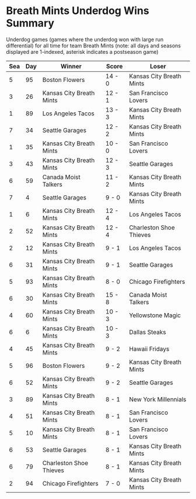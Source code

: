 # Breath Mints Underdog Wins Summary



Underdog games (games where the underdog won with large run differential) for all time for team Breath Mints (note: all days and seasons displayed are 1-indexed, asterisk indicates a postseason game)


| Sea | Day | Winner | Score | Loser | 
| ------ |------ |------ |------ |------ |
| 5 | 95 | Boston Flowers | 14 - 0 | Kansas City Breath Mints | 
| 3 | 26 | Kansas City Breath Mints | 12 - 1 | San Francisco Lovers | 
| 1 | 89 | Los Angeles Tacos | 13 - 3 | Kansas City Breath Mints | 
| 7 | 34 | Seattle Garages | 12 - 2 | Kansas City Breath Mints | 
| 1 | 35 | Kansas City Breath Mints | 10 - 0 | San Francisco Lovers | 
| 3 | 43 | Kansas City Breath Mints | 12 - 3 | Seattle Garages | 
| 6 | 59 | Canada Moist Talkers | 11 - 2 | Kansas City Breath Mints | 
| 7 | 4 | Seattle Garages | 9 - 0 | Kansas City Breath Mints | 
| 1 | 6 | Kansas City Breath Mints | 12 - 4 | Los Angeles Tacos | 
| 2 | 52 | Kansas City Breath Mints | 12 - 4 | Charleston Shoe Thieves | 
| 2 | 12 | Kansas City Breath Mints | 9 - 1 | Los Angeles Tacos | 
| 6 | 31 | Kansas City Breath Mints | 9 - 1 | Seattle Garages | 
| 5 | 93 | Kansas City Breath Mints | 8 - 0 | Chicago Firefighters | 
| 6 | 30 | Kansas City Breath Mints | 15 - 8 | Canada Moist Talkers | 
| 4 | 60 | Kansas City Breath Mints | 10 - 3 | Yellowstone Magic | 
| 6 | 6 | Kansas City Breath Mints | 10 - 3 | Dallas Steaks | 
| 4 | 45 | Kansas City Breath Mints | 9 - 2 | Hawaii Fridays | 
| 5 | 96 | Boston Flowers | 9 - 2 | Kansas City Breath Mints | 
| 6 | 52 | Kansas City Breath Mints | 9 - 2 | Seattle Garages | 
| 3 | 89 | Kansas City Breath Mints | 8 - 1 | New York Millennials | 
| 4 | 51 | Kansas City Breath Mints | 8 - 1 | San Francisco Lovers | 
| 5 | 10 | Kansas City Breath Mints | 8 - 1 | San Francisco Lovers | 
| 6 | 53 | Seattle Garages | 8 - 1 | Kansas City Breath Mints | 
| 6 | 79 | Charleston Shoe Thieves | 8 - 1 | Kansas City Breath Mints | 
| 2 | 94 | Chicago Firefighters | 7 - 0 | Kansas City Breath Mints | 


